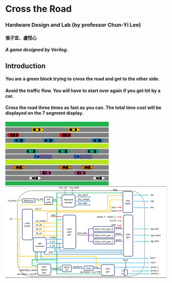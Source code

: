 # Cross the Road

### Hardware Design and Lab (by professor Chun-Yi Lee)
#### 張子宜、盧悅心
##### A game designed by Verilog.

## Introduction
#### You are a green block trying to cross the road and get to the other side.
#### Avoid the traffic flow. You will have to start over again if you get hit by a car.
#### Cross the road three times as fast as you can. The total time cost will be displayed on the 7 segment display.

![image](gamescene.jpg)
![image](block_diagram.jpg)
